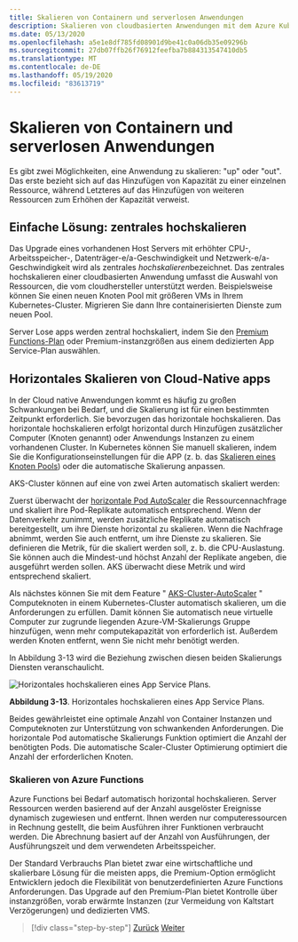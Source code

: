 ```yaml
---
title: Skalieren von Containern und serverlosen Anwendungen
description: Skalieren von cloudbasierten Anwendungen mit dem Azure Kubernetes-Dienst, um die Benutzer Anforderungen zu erfüllen.
ms.date: 05/13/2020
ms.openlocfilehash: a5e1e8df785fd08901d9be41c0a06db35e09296b
ms.sourcegitcommit: 27db07ffb26f76912feefba7b884313547410db5
ms.translationtype: MT
ms.contentlocale: de-DE
ms.lasthandoff: 05/19/2020
ms.locfileid: "83613719"
---
```

# <a name="scaling-containers-and-serverless-applications"></a>Skalieren von Containern und serverlosen Anwendungen

Es gibt zwei Möglichkeiten, eine Anwendung zu skalieren: "up" oder "out". Das erste bezieht sich auf das Hinzufügen von Kapazität zu einer einzelnen Ressource, während Letzteres auf das Hinzufügen von weiteren Ressourcen zum Erhöhen der Kapazität verweist.

## <a name="the-simple-solution-scaling-up"></a>Einfache Lösung: zentrales hochskalieren

Das Upgrade eines vorhandenen Host Servers mit erhöhter CPU-, Arbeitsspeicher-, Datenträger-e/a-Geschwindigkeit und Netzwerk-e/a-Geschwindigkeit wird als zentrales *hochskalieren*bezeichnet. Das zentrales hochskalieren einer cloudbasierten Anwendung umfasst die Auswahl von Ressourcen, die vom cloudhersteller unterstützt werden. Beispielsweise können Sie einen neuen Knoten Pool mit größeren VMs in Ihrem Kubernetes-Cluster. Migrieren Sie dann Ihre containerisierten Dienste zum neuen Pool.

Server Lose apps werden zentral hochskaliert, indem Sie den [Premium Functions-Plan](https://docs.microsoft.com/azure/azure-functions/functions-scale) oder Premium-instanzgrößen aus einem dedizierten App Service-Plan auswählen.

## <a name="scaling-out-cloud-native-apps"></a>Horizontales Skalieren von Cloud-Native apps

In der Cloud native Anwendungen kommt es häufig zu großen Schwankungen bei Bedarf, und die Skalierung ist für einen bestimmten Zeitpunkt erforderlich. Sie bevorzugen das horizontale hochskalieren. Das horizontale hochskalieren erfolgt horizontal durch Hinzufügen zusätzlicher Computer (Knoten genannt) oder Anwendungs Instanzen zu einem vorhandenen Cluster. In Kubernetes können Sie manuell skalieren, indem Sie die Konfigurationseinstellungen für die APP (z. b. das [Skalieren eines Knoten Pools](https://docs.microsoft.com/azure/aks/use-multiple-node-pools#scale-a-node-pool-manually)) oder die automatische Skalierung anpassen.

AKS-Cluster können auf eine von zwei Arten automatisch skaliert werden:

Zuerst überwacht der [horizontale Pod AutoScaler](https://docs.microsoft.com/azure/aks/tutorial-kubernetes-scale#autoscale-pods) die Ressourcennachfrage und skaliert ihre Pod-Replikate automatisch entsprechend. Wenn der Datenverkehr zunimmt, werden zusätzliche Replikate automatisch bereitgestellt, um ihre Dienste horizontal zu skalieren. Wenn die Nachfrage abnimmt, werden Sie auch entfernt, um ihre Dienste zu skalieren. Sie definieren die Metrik, für die skaliert werden soll, z. b. die CPU-Auslastung. Sie können auch die Mindest-und höchst Anzahl der Replikate angeben, die ausgeführt werden sollen. AKS überwacht diese Metrik und wird entsprechend skaliert.

Als nächstes können Sie mit dem Feature " [AKS-Cluster-AutoScaler](https://docs.microsoft.com/azure/aks/cluster-autoscaler) " Computeknoten in einem Kubernetes-Cluster automatisch skalieren, um die Anforderungen zu erfüllen. Damit können Sie automatisch neue virtuelle Computer zur zugrunde liegenden Azure-VM-Skalierungs Gruppe hinzufügen, wenn mehr computekapazität von erforderlich ist. Außerdem werden Knoten entfernt, wenn Sie nicht mehr benötigt werden.

In Abbildung 3-13 wird die Beziehung zwischen diesen beiden Skalierungs Diensten veranschaulicht.

![Horizontales hochskalieren eines App Service Plans.](./media/aks-cluster-autoscaler.png)

**Abbildung 3-13**. Horizontales hochskalieren eines App Service Plans.

Beides gewährleistet eine optimale Anzahl von Container Instanzen und Computeknoten zur Unterstützung von schwankenden Anforderungen. Die horizontale Pod automatische Skalierungs Funktion optimiert die Anzahl der benötigten Pods. Die automatische Scaler-Cluster Optimierung optimiert die Anzahl der erforderlichen Knoten.

### <a name="scaling-azure-functions"></a>Skalieren von Azure Functions

Azure Functions bei Bedarf automatisch horizontal hochskalieren. Server Ressourcen werden basierend auf der Anzahl ausgelöster Ereignisse dynamisch zugewiesen und entfernt. Ihnen werden nur computeressourcen in Rechnung gestellt, die beim Ausführen ihrer Funktionen verbraucht werden. Die Abrechnung basiert auf der Anzahl von Ausführungen, der Ausführungszeit und dem verwendeten Arbeitsspeicher.

Der Standard Verbrauchs Plan bietet zwar eine wirtschaftliche und skalierbare Lösung für die meisten apps, die Premium-Option ermöglicht Entwicklern jedoch die Flexibilität von benutzerdefinierten Azure Functions Anforderungen. Das Upgrade auf den Premium-Plan bietet Kontrolle über instanzgrößen, vorab erwärmte Instanzen (zur Vermeidung von Kaltstart Verzögerungen) und dedizierten VMS.

>[!div class="step-by-step"]
>[Zurück](deploy-containers-azure.md)
>[Weiter](other-deployment-options.md)
